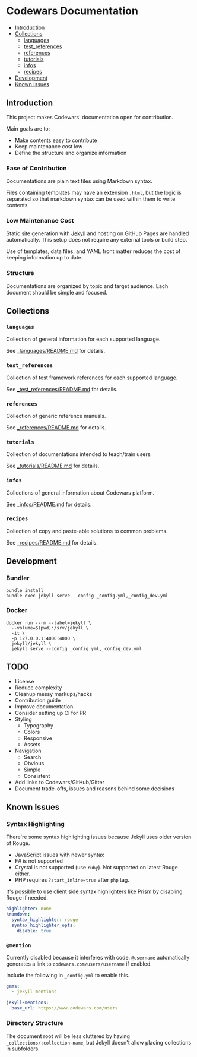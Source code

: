 # Codewars Documentation

- [Introduction](#introduction)
- [Collections](#collections)
  - [languages](#languages)
  - [test_references](#test_references)
  - [references](#references)
  - [tutorials](#tutorials)
  - [infos](#infos)
  - [recipes](#recipes)
- [Development](#development)
- [Known Issues](#known-issues)

## Introduction

This project makes Codewars' documentation open for contribution.

Main goals are to:

- Make contents easy to contribute
- Keep maintenance cost low
- Define the structure and organize information

### Ease of Contribution

Documentations are plain text files using Markdown syntax.

Files containing templates may have an extension `.html`,
but the logic is separated so that markdown syntax can be used within them to write contents.

### Low Maintenance Cost

Static site generation with [Jekyll](https://jekyllrb.com/)
and hosting on GitHub Pages are handled automatically.
This setup does not require any external tools or build step.

Use of templates, data files, and YAML front matter reduces the cost of keeping information up to date.

### Structure

Documentations are organized by topic and target audience.
Each document should be simple and focused.


## Collections

### `languages`

Collection of general information for each supported language.

See [_languages/README.md](_languages/README.md) for details.

### `test_references`

Collection of test framework references for each supported language.

See [_test_references/README.md](_test_references/README.md) for details.


### `references`

Collection of generic reference manuals.

See [_references/README.md](_references/README.md) for details.


### `tutorials`

Collection of documentations intended to teach/train users.

See [_tutorials/README.md](_tutorials/README.md) for details.


### `infos`

Collections of general information about Codewars platform.

See [_infos/README.md](_infos/README.md) for details.


### `recipes`

Collection of copy and paste-able solutions to common problems.

See [_recipes/README.md](_recipes/README.md) for details.


## Development

### Bundler

```
bundle install
bundle exec jekyll serve --config _config.yml,_config_dev.yml
```

### Docker

```
docker run --rm --label=jekyll \
  --volume=$(pwd):/srv/jekyll \
  -it \
  -p 127.0.0.1:4000:4000 \
  jekyll/jekyll \
  jekyll serve --config _config.yml,_config_dev.yml
```


## TODO

- License
- Reduce complexity
- Cleanup messy markups/hacks
- Contribution guide
- Improve documentation
- Consider setting up CI for PR
- Styling
  - Typography
  - Colors
  - Responsive
  - Assets
- Navigation
  - Search
  - Obvious
  - Simple
  - Consistent
- Add links to Codewars/GitHub/Gitter
- Document trade-offs, issues and reasons behind some decisions

## Known Issues

### Syntax Highlighting

There're some syntax highlighting issues because Jekyll uses older version of Rouge.

- JavaScript issues with newer syntax
- F# is not supported
- Crystal is not supported (use `ruby`). Not supported on latest Rouge either.
- PHP requires `?start_inline=true` after `php` tag.

It's possible to use client side syntax highlighters like
[Prism](http://prismjs.com/examples.html) by disabling Rouge if needed.

```yaml
highlighter: none
kramdown:
  syntax_highlighter: rouge
  syntax_highlighter_opts:
    disable: true
```

### `@mention`

Currently disabled because it interferes with code.
`@username` automatically generates a link to `codewars.com/users/username` if enabled.

Include the following in `_config.yml` to enable this.

```yaml
gems:
  - jekyll-mentions

jekyll-mentions:
  base_url: https://www.codewars.com/users
```

### Directory Structure

The document root will be less cluttered by having `_collections/:collection-name`,
but Jekyll doesn't allow placing collections in subfolders.
